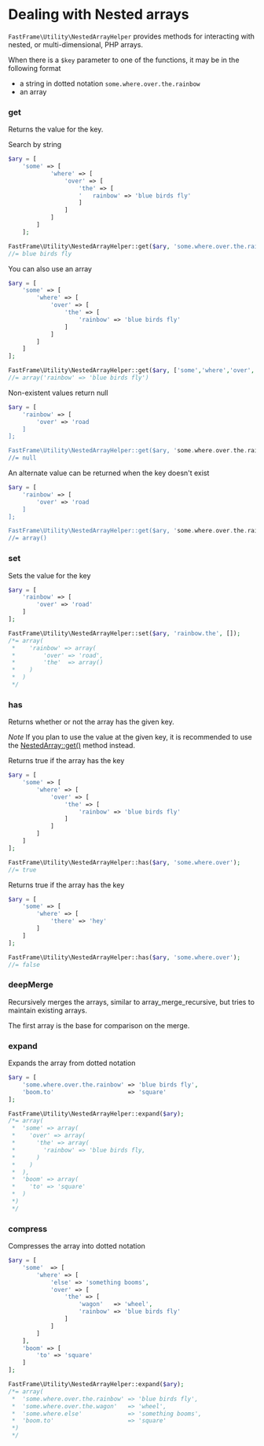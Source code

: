 # Dealing with Nested arrays

`FastFrame\Utility\NestedArrayHelper` provides methods for interacting with nested, or multi-dimensional, PHP arrays.

When there is a `$key` parameter to one of the functions, it may be in the following format

  * a string in dotted notation `some.where.over.the.rainbow`
  * an array

### get

Returns the value for the key.

Search by string
```php
$ary = [
    'some' => [
            'where' => [
                'over' => [
                    'the' => [
                    '   rainbow' => 'blue birds fly'
                    ]
                ]
            ]
        ]
    ];

FastFrame\Utility\NestedArrayHelper::get($ary, 'some.where.over.the.rainbow');
//= blue birds fly
```

You can also use an array
```php
$ary = [
    'some' => [
        'where' => [
            'over' => [
                'the' => [
                    'rainbow' => 'blue birds fly'
                ]
            ]
        ]
    ]
];

FastFrame\Utility\NestedArrayHelper::get($ary, ['some','where','over','the']);
//= array('rainbow' => 'blue birds fly')
```

Non-existent values return null
```php
$ary = [
    'rainbow' => [
        'over' => 'road
    ]
];

FastFrame\Utility\NestedArrayHelper::get($ary, 'some.where.over.the.rainbow');
//= null
```

An alternate value can be returned when the key doesn't exist
```php
$ary = [
    'rainbow' => [
        'over' => 'road
    ]
];

FastFrame\Utility\NestedArrayHelper::get($ary, 'some.where.over.the.rainbow', []);
//= array()
```

### set

Sets the value for the key

```php
$ary = [
    'rainbow' => [
        'over' => 'road'
    ]
];

FastFrame\Utility\NestedArrayHelper::set($ary, 'rainbow.the', []);
/*= array(
 *    'rainbow' => array(
 *        'over' => 'road',
 *        'the'  => array()
 *    )
 *  )
 */
```

### has

Returns whether or not the array has the given key.

*Note* If you plan to use the value at the given key, it is recommended to use the [NestedArray::get()](#get) method instead.

Returns true if the array has the key
```php
$ary = [
    'some' => [
        'where' => [
            'over' => [
                'the' => [
                    'rainbow' => 'blue birds fly'
                ]
            ]
        ]
    ]
];

FastFrame\Utility\NestedArrayHelper::has($ary, 'some.where.over');
//= true
```

Returns true if the array has the key
```php
$ary = [
    'some' => [
        'where' => [
            'there' => 'hey'
        ]
    ]
];

FastFrame\Utility\NestedArrayHelper::has($ary, 'some.where.over');
//= false
```

### deepMerge

Recursively merges the arrays, similar to array_merge_recursive, but tries
to maintain existing arrays.

The first array is the base for comparison on the merge.

### expand

Expands the array from dotted notation

```php
$ary = [
    'some.where.over.the.rainbow' => 'blue birds fly',
    'boom.to'                     => 'square'
];

FastFrame\Utility\NestedArrayHelper::expand($ary);
/*= array(
 *  'some' => array(
 *    'over' => array(
 *      'the' => array(
 *        'rainbow' => 'blue birds fly,
 *      )
 *    )
 *  ),
 *  'boom' => array(
 *    'to' => 'square'
 *  )
 *)
 */
```

### compress

Compresses the array into dotted notation

```php
$ary = [
    'some'  => [
        'where' => [
            'else' => 'something booms',
            'over' => [
                'the' => [
                    'wagon'   => 'wheel',
                    'rainbow' => 'blue birds fly'
                ]
            ]
        ]
    ],
    'boom' => [
        'to' => 'square'
    ]
];

FastFrame\Utility\NestedArrayHelper::expand($ary);
/*= array(
 *  'some.where.over.the.rainbow' => 'blue birds fly',
 *  'some.where.over.the.wagon'   => 'wheel',
 *  'some.where.else'             => 'something booms',
 *  'boom.to'                     => 'square'
 *)
 */
```